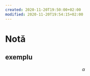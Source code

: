 ```yaml
---
created: 2020-11-20T19:50:00+02:00
modified: 2020-11-20T19:54:15+02:00
---
```


# Notă

## exemplu 
$$\alpha$$